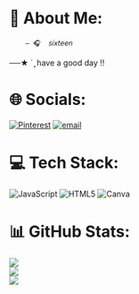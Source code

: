 # 🎀 About Me:

        — 🎧  𝘴𝘪𝘹𝘵𝘦𝘦𝘯 
 ──★ ˙ ̟  have a good day !!
 
# 🌐 Socials:
[![Pinterest](https://img.shields.io/badge/Pinterest-%23E60023.svg?logo=Pinterest&logoColor=white)](https://pinterest.com/mayyszt) [![email](https://img.shields.io/badge/Email-D14836?logo=gmail&logoColor=white)](mailto:mayragoncalvesdossantos@gmail.com) 

# 💻 Tech Stack:
![JavaScript](https://img.shields.io/badge/javascript-%23323330.svg?style=for-the-badge&logo=javascript&logoColor=%23F7DF1E) ![HTML5](https://img.shields.io/badge/html5-%23E34F26.svg?style=for-the-badge&logo=html5&logoColor=white) ![Canva](https://img.shields.io/badge/Canva-%2300C4CC.svg?style=for-the-badge&logo=Canva&logoColor=white)
# 📊 GitHub Stats:
![](https://github-readme-stats.vercel.app/api?username=mayyszt&theme=midnight-purple&hide_border=false&include_all_commits=true&count_private=true)<br/>
![](https://nirzak-streak-stats.vercel.app/?user=mayyszt&theme=midnight-purple&hide_border=false)<br/>
![](https://github-readme-stats.vercel.app/api/top-langs/?username=mayyszt&theme=midnight-purple&hide_border=false&include_all_commits=true&count_private=true&layout=compact)

<!-- Proudly created with GPRM ( https://gprm.itsvg.in ) -->
